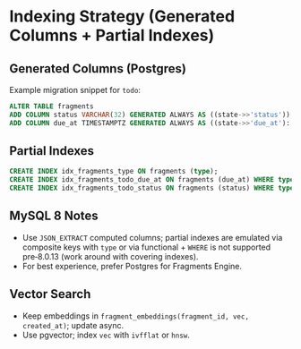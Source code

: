 # Indexing Strategy (Generated Columns + Partial Indexes)

## Generated Columns (Postgres)
Example migration snippet for `todo`:
```sql
ALTER TABLE fragments
ADD COLUMN status VARCHAR(32) GENERATED ALWAYS AS ((state->>'status')) STORED,
ADD COLUMN due_at TIMESTAMPTZ GENERATED ALWAYS AS ((state->>'due_at')::timestamptz) STORED;
```

## Partial Indexes
```sql
CREATE INDEX idx_fragments_type ON fragments (type);
CREATE INDEX idx_fragments_todo_due_at ON fragments (due_at) WHERE type='todo' AND due_at IS NOT NULL;
CREATE INDEX idx_fragments_todo_status ON fragments (status) WHERE type='todo';
```

## MySQL 8 Notes
- Use `JSON_EXTRACT` computed columns; partial indexes are emulated via composite keys with `type` or via functional + `WHERE` is not supported pre‑8.0.13 (work around with covering indexes).
- For best experience, prefer Postgres for Fragments Engine.

## Vector Search
- Keep embeddings in `fragment_embeddings(fragment_id, vec, created_at)`; update async.
- Use pgvector; index `vec` with `ivfflat` or `hnsw`.
